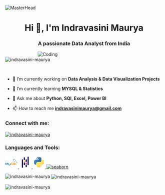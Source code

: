 ![MasterHead](https://tbtech.co/wp-content/uploads/2021/12/AdobeStock_457358220-1-1380x548.jpeg)
<h1 align="center">Hi 👋, I'm Indravasini Maurya</h1>
<h3 align="center">A passionate Data Analyst from India</h3>
<img align="right" alt="Coding" width="400" src="https://mintbook.com/assetsNew/img/finance.gif">

<p align="left"> <img src="https://komarev.com/ghpvc/?username=indravasini-maurya&label=Profile%20views&color=0e75b6&style=flat" alt="indravasini-maurya" /> </p>

<p align="left"> <a href="https://twitter.com/" target="blank"><img src="https://img.shields.io/twitter/follow/?logo=twitter&style=for-the-badge" alt="" /></a> </p>

- 🔭 I’m currently working on **Data Analysis & Data Visualization Projects**

- 🌱 I’m currently learning **MYSQL & Statistics**

- 💬 Ask me about **Python, SQl, Excel, Power BI**

- 📫 How to reach me **indravasinimaurya@gmail.com**

<h3 align="left">Connect with me:</h3>
<p align="left">
<a href="https://linkedin.com/in/indravasini-maurya" target="blank"><img align="center" src="https://raw.githubusercontent.com/rahuldkjain/github-profile-readme-generator/master/src/images/icons/Social/linked-in-alt.svg" alt="indravasini-maurya" height="30" width="40" /></a>
</p>

<h3 align="left">Languages and Tools:</h3>
<p align="left"> <a href="https://www.mysql.com/" target="_blank" rel="noreferrer"> <img src="https://raw.githubusercontent.com/devicons/devicon/master/icons/mysql/mysql-original-wordmark.svg" alt="mysql" width="40" height="40"/> </a> <a href="https://pandas.pydata.org/" target="_blank" rel="noreferrer"> <img src="https://raw.githubusercontent.com/devicons/devicon/2ae2a900d2f041da66e950e4d48052658d850630/icons/pandas/pandas-original.svg" alt="pandas" width="40" height="40"/> </a> <a href="https://www.python.org" target="_blank" rel="noreferrer"> <img src="https://raw.githubusercontent.com/devicons/devicon/master/icons/python/python-original.svg" alt="python" width="40" height="40"/> </a> <a href="https://seaborn.pydata.org/" target="_blank" rel="noreferrer"> <img src="https://seaborn.pydata.org/_images/logo-mark-lightbg.svg" alt="seaborn" width="40" height="40"/> </a> </p>

<p><img align="left" src="https://github-readme-stats.vercel.app/api/top-langs?username=indravasini-maurya&show_icons=true&locale=en&layout=compact" alt="indravasini-maurya" /></p>

<p>&nbsp;<img align="center" src="https://github-readme-stats.vercel.app/api?username=indravasini-maurya&show_icons=true&locale=en" alt="indravasini-maurya" /></p>

<p><img align="center" src="https://github-readme-streak-stats.herokuapp.com/?user=indravasini-maurya&" alt="indravasini-maurya" /></p>
